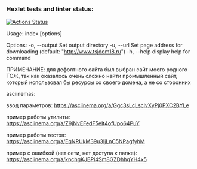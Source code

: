 ### Hexlet tests and linter status:
[![Actions Status](https://github.com/williamsiii/frontent-testing-react-project-lvl1/workflows/hexlet-check/badge.svg)](https://github.com/williamsiii/frontent-testing-react-project-lvl1/actions)


Usage: index [options]

Options:
  -o, --output <dirname>  Set output directory
  -u, --url <url>         Set page address for downloading (default: "http://www.tsjdom18.ru")
  -h, --help              display help for command

ПРИМЕЧАНИЕ: для дефолтного сайта был выбран сайт моего родного ТСЖ, так как оказалось очень сложно найти промышленный сайт, который использовал бы ресурсы со своего домена, а не со сторонних



asciinemas:

ввод параметров:
https://asciinema.org/a/Ggc3sLcLsclvXyPj0PXC2BYLe

пример работы утилиты:
https://asciinema.org/a/Z9jNvEFedF5eIt4ofUpo64PuY

пример работы тестов:
https://asciinema.org/a/EqNRUkM39u3IjLnC5NPagfyhM

пример с ошибкой (нет сети, нет доступа к папке):
https://asciinema.org/a/kpchgKJBPi4Sm8GZDhhqYH4x5